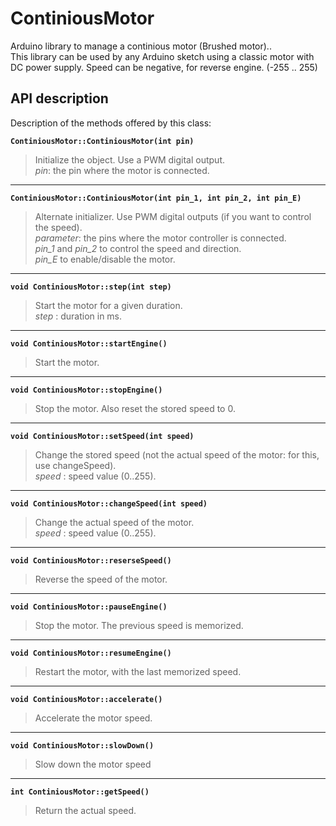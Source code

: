 # ContiniousMotor
Arduino library to manage a continious motor (Brushed motor)..  
This library can be used by any Arduino sketch using a classic motor with DC power supply.
Speed can be negative, for reverse engine. (-255 .. 255)

## API description
Description of the methods offered by this class:  
  
**```ContiniousMotor::ContiniousMotor(int pin)```**  
> Initialize the object. Use a PWM digital output.  
> *pin*: the pin where the motor is connected.  
-----------------  
**```ContiniousMotor::ContiniousMotor(int pin_1, int pin_2, int pin_E)```**
> Alternate initializer. Use PWM digital outputs (if you want to control the speed).  
> *parameter*: the pins where the motor controller is connected.  
> *pin_1* and *pin_2* to control the speed and direction.  
> *pin_E* to enable/disable the motor.  
-----------------  
**```void ContiniousMotor::step(int step)```**  
> Start the motor for a given duration.  
> *step* : duration in ms.  
-----------------  
**```void ContiniousMotor::startEngine()```**  
> Start the motor.  
-----------------  
**```void ContiniousMotor::stopEngine()```**  
> Stop the motor. Also reset the stored speed to 0.  
-----------------  
**```void ContiniousMotor::setSpeed(int speed)```**  
> Change the stored speed (not the actual speed of the motor: for this, use changeSpeed).  
> *speed* : speed value (0..255).  
-----------------  
**```void ContiniousMotor::changeSpeed(int speed)```**  
> Change the actual speed of the motor.  
> *speed* : speed value (0..255).  
-----------------  
**```void ContiniousMotor::reserseSpeed()```**  
> Reverse the speed of the motor.  
-----------------  
**```void ContiniousMotor::pauseEngine()```**  
> Stop the motor. The previous speed is memorized.  
-----------------  
**```void ContiniousMotor::resumeEngine()```**  
> Restart the motor, with the last memorized speed.   
-----------------  
**```void ContiniousMotor::accelerate()```**  
> Accelerate the motor speed.
-----------------  
**```void ContiniousMotor::slowDown()```**  
> Slow down the motor speed
-----------------  
**```int ContiniousMotor::getSpeed()```**  
> Return the actual speed.

